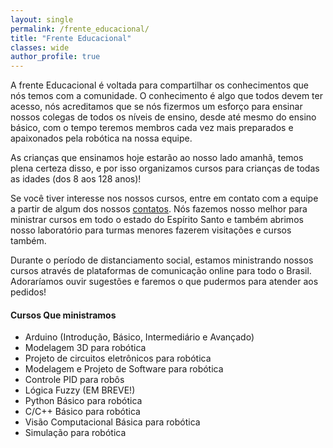 ```yaml
---
layout: single
permalink: /frente_educacional/
title: "Frente Educacional"
classes: wide
author_profile: true
---
```



A frente Educacional é voltada para compartilhar os conhecimentos que nós temos com a comunidade. O conhecimento é algo que todos devem ter acesso, nós acreditamos que se nós fizermos um esforço para ensinar nossos colegas de todos os níveis de ensino, desde até mesmo do ensino básico, com o tempo teremos membros cada vez mais preparados e apaixonados pela robótica na nossa equipe.

As crianças que ensinamos hoje estarão ao nosso lado amanhã, temos plena certeza disso, e por isso organizamos cursos para crianças de todas as idades (dos 8 aos 128 anos)!

Se você tiver interesse nos nossos cursos, entre em contato com a equipe a partir de algum dos nossos [contatos](contato). Nós fazemos nosso melhor para ministrar cursos em todo o estado do Espírito Santo e também abrimos nosso laboratório para turmas menores fazerem visitações e cursos também.

Durante o período de distanciamento social, estamos ministrando nossos cursos através de plataformas de comunicação online para todo o Brasil. Adoraríamos ouvir sugestões e faremos o que pudermos para atender aos pedidos!

#### Cursos Que ministramos

- Arduino (Introdução, Básico, Intermediário e Avançado)
- Modelagem 3D para robótica
- Projeto de circuitos eletrônicos para robótica
- Modelagem e Projeto de Software para robótica
- Controle PID para robôs
- Lógica Fuzzy (EM BREVE!)
- Python Básico para robótica
- C/C++ Básico para robótica
- Visão Computacional Básica para robótica
- Simulação para robótica